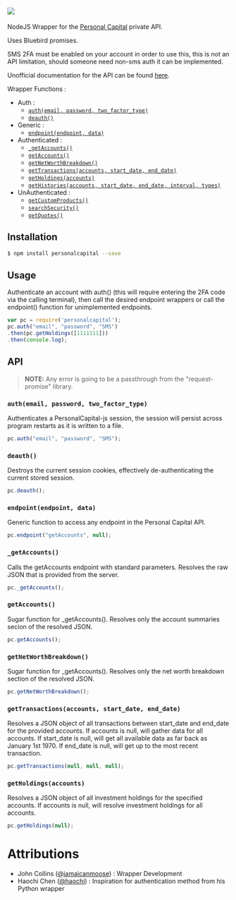 <h1><img src="https://github.com/JamaicanMoose/personalcapital-js/raw/master/.github/personal-capital-js.png"/></h1>

NodeJS Wrapper for the [Personal Capital](https://www.personalcapital.com/) private API.

Uses Bluebird promises.

SMS 2FA must be enabled on your account in order to use this, this is not an API limitation, should someone need non-sms auth it can be implemented.

Unofficial documentation for the API can be found [here]().

Wrapper Functions :
  * Auth :
    - [`auth(email, password, two_factor_type)`]()
    - [`deauth()`]()
  * Generic :
    - [`endpoint(endpoint, data)`]()
  * Authenticated :
    - [`_getAccounts()`]()
    - [`getAccounts()`]()
    - [`getNetWorthBreakdown()`]()
    - [`getTransactions(accounts, start_date, end_date)`]()
    - [`getHoldings(accounts)`]()
    - [`getHistories(accounts, start_date, end_date, interval, types)`]()
  * UnAuthenticated :
    - [`getCustomProducts()`]()
    - [`searchSecurity()`]()
    - [`getQuotes()`]()

## Installation
```bash
$ npm install personalcapital --save
```

## Usage

Authenticate an account with auth() (this will require
entering the 2FA code via the calling terminal), then call the desired endpoint
wrappers or call the endpoint() function for unimplemented endpoints.

```js
var pc = require('personalcapital');
pc.auth("email", "password", "SMS")
.then(pc.getHoldings([1111111]))
.then(console.log);
```

## API

> **NOTE:** Any error is going to be a passthrough from the "request-promise" library.

### `auth(email, password, two_factor_type)`
Authenticates a PersonalCapital-js session, the session will persist across program restarts as it is written to a file.

```js
pc.auth("email", "password", "SMS");
```

### `deauth()`
Destroys the current session cookies, effectively de-authenticating the current stored session.

```js
pc.deauth();
```

### `endpoint(endpoint, data)`
Generic function to access any endpoint in the Personal Capital API.

```js
pc.endpoint("getAccounts", null);
```

### `_getAccounts()`
Calls the getAccounts endpoint with standard parameters. Resolves the raw JSON that is provided from the server.

```js
pc._getAccounts();
```

### `getAccounts()`
Sugar function for _getAccounts(). Resolves only the account summaries secion of the resolved JSON.

```js
pc.getAccounts();
```

### `getNetWorthBreakdown()`
Sugar function for _getAccounts(). Resolves only the net worth breakdown section of the resolved JSON.

```js
pc.getNetWorthBreakdown();
```

### `getTransactions(accounts, start_date, end_date)`
Resolves a JSON object of all transactions between start_date and end_date for the provided accounts. If accounts is null, will gather data for all accounts. If start_date is null, will get all available data as far back as January 1st 1970. If end_date is null, will get up to the most recent transaction.

```js
pc.getTransactions(null, null, null);
```

### `getHoldings(accounts)`
Resolves a JSON object of all investment holdings for the specified accounts. If accounts is null, will resolve investment holdings for all accounts.

```js
pc.getHoldings(null);
```

# Attributions
* John Collins ([@jamaicanmoose](https://github.com/jamaicanmoose)) : Wrapper Development
* Haochi Chen ([@haochi](https://github.com/haochi)) : Inspiration for authentication method from his Python wrapper
